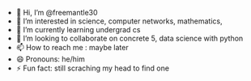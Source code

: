 - 👋 Hi, I’m @freemantle30
- 👀 I’m interested in science, computer networks, mathematics, 
- 🌱 I’m currently learning undergrad cs 
- 💞️ I’m looking to collaborate on concrete 5, data science with python
- 📫 How to reach me : maybe later
- 😄 Pronouns: he/him
- ⚡ Fun fact: still scraching my head to find one

<!---
freemantle30/freemantle30 is a ✨ special ✨ repository because its `README.md` (this file) appears on your GitHub profile.
You can click the Preview link to take a look at your changes.
--->

